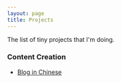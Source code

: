 ```yaml
---
layout: page
title: Projects
---
```


The list of tiny projects that I'm doing. 

### Content Creation
- <a href="https://www.liwuqoing.com/blog_zh" target="_blank">Blog in Chinese</a>